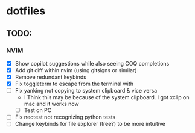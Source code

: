 # dotfiles

## TODO:

### NVIM
- [x] Show copilot suggestions while also seeing COQ completions
- [x] Add git diff within nvim (using gitsigns or similar)
- [x] Remove redundant keybinds
- [x] Fix toggleterm to escape from the terminal with <esc>
- [ ] Fix yanking not copying to system clipboard & vice versa
    - I Think this may be because of the system clipboard. I got xclip on mac and it works now
    - [ ] Test on PC
- [ ] Fix neotest not recognizing python tests
- [ ] Change keybinds for file explorer (tree?) to be more intuitive
